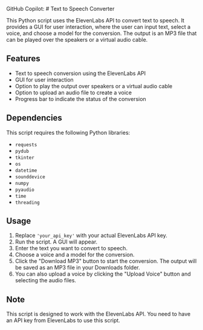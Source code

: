 GitHub Copilot: # Text to Speech Converter

This Python script uses the ElevenLabs API to convert text to speech. It provides a GUI for user interaction, where the user can input text, select a voice, and choose a model for the conversion. The output is an MP3 file that can be played over the speakers or a virtual audio cable.

## Features

- Text to speech conversion using the ElevenLabs API
- GUI for user interaction
- Option to play the output over speakers or a virtual audio cable
- Option to upload an audio file to create a voice
- Progress bar to indicate the status of the conversion

## Dependencies

This script requires the following Python libraries:

- `requests`
- `pydub`
- `tkinter`
- `os`
- `datetime`
- `sounddevice`
- `numpy`
- `pyaudio`
- `time`
- `threading`

## Usage

1. Replace `'your_api_key'` with your actual ElevenLabs API key.
2. Run the script. A GUI will appear.
3. Enter the text you want to convert to speech.
4. Choose a voice and a model for the conversion.
5. Click the "Download MP3" button to start the conversion. The output will be saved as an MP3 file in your Downloads folder.
6. You can also upload a voice by clicking the "Upload Voice" button and selecting the audio files.

## Note

This script is designed to work with the ElevenLabs API. You need to have an API key from ElevenLabs to use this script.
